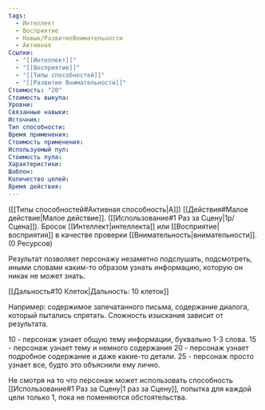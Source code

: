 ```yaml
---
tags:
  - Интеллект
  - Восприятие
  - Навык/РазвитиеВнимательности
  - Активная
Ссылки:
  - "[[Интеллект]]"
  - "[[Восприятие]]"
  - "[[Типы способностей]]"
  - "[[Развитие Внимательности]]"
Стоимость: "20"
Стоимость выкупа:
Уровни:
Связанные навыки:
Источник:
Тип способности:
Время применения:
Стоимость применения:
Используемый пул:
Стоимость пула:
Характеристики:
Шаблон:
Количество целей:
Время действия:
---
```

([[Типы способностей#Активная способность|А]]) [[Действия#Малое действие|Малое действие]]. ([[Использование#1 Раз за Сцену|1р/Сцена]]). Бросок [[Интеллект|интеллекта]] или [[Восприятие|восприятия]] в качестве проверки [[Внимательность|внимательности]]. (0 Ресурсов)

Результат позволяет персонажу незаметно подслушать, подсмотреть, иными словами каким-то образом узнать информацию, которую он никак не может знать.

[[Дальность#10 Клеток|Дальность: 10 клеток]]

Например: содержимое запечатанного письма, содержание диалога, который пытались спрятать. Сложность изыскания зависит от результата. 

10 - персонаж узнает общую тему информации, буквально 1-3 слова.
15 - персонаж узнает тему и немного содержания
20 - персонаж узнает подробное содержание и даже какие-то детали.
25 - персонаж просто узнает все, будто это объяснили ему лично. 

Не смотря на то что персонаж может использовать способность [[Использование#1 Раз за Сцену|1 раз за Сцену]], попытка для каждой цели только 1, пока не поменяются обстоятельства. 